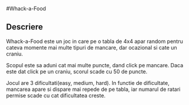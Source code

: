 #Whack-a-Food

## Descriere

Whack-a-Food este un joc in care pe o tabla de 4x4 apar random pentru cateva momente mai multe tipuri de mancare, dar ocazional si cate un craniu. 

Scopul este sa aduni cat mai multe puncte, dand click pe mancare. Daca este dat click pe un craniu, scorul scade cu 50 de puncte.

Jocul are 3 dificultati(easy, medium, hard). In functie de dificultate, mancarea apare si dispare mai repede de pe tabla, iar numarul de ratari permise scade cu cat dificultatea creste.


